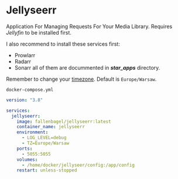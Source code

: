 # Jellyseerr
Application For Managing Requests For Your Media Library. Requires *Jellyfin* to be installed first.

I also recommend to install these services first:
- Prowlarr
- Radarr
- Sonarr
all of them are docummented in ***star_apps*** directory.

Remember to change your [timezone](https://kevinnovak.github.io/Time-Zone-Picker/). Default is ``Europe/Warsaw``.

``docker-compose.yml``
```yaml
version: "3.8"

services:
  jellyseerr:
    image: fallenbagel/jellyseerr:latest
    container_name: jellyseerr
    environment:
      - LOG_LEVEL=debug
      - TZ=Europe/Warsaw
    ports:
      - 5055:5055
    volumes:
      - /home/docker/jellyseer/config:/app/config
    restart: unless-stopped
```